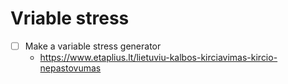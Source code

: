# Vriable stress
- [ ] Make a variable stress generator
  - https://www.etaplius.lt/lietuviu-kalbos-kirciavimas-kircio-nepastovumas

